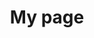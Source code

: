 ---
title: My page
type: landing

sections:
  - block: slider
    content:
      slides:
        - title: Welcome to Myblog
          content: '제 공간에 오신것을 환영합니다.'
          align: center
          background:
            image:
              filename: computer.png
              filters: { brightness: 0.7 }
            position: right
            color: '#666'
        - title: 협업 문의 환영합니다!
          content: '문의 주시면 일정 맞춰 빠르게 연락드리겠습니다!'
          align: left
          background:
            image:
              filename: web.jpg
              filters: { brightness: 0.7 }
            position: center
            color: '#555'
        - title: Build. Measure. Improve
          content: '데이터를 바탕으로 서비스를 지속적으로 개선합니다.'
          align: right
          background:
            image:
              filename: trip.jpg
              filters: { brightness: 0.5 }
            position: center
            color: '#333'
          link:
            icon: graduation-cap
            icon_pack: fas
            text: Join Us
            url: ../contact/
  - block: features
    content:
      title: My Experience
      subtitle: ""
      items:
        - icon: r-project
          icon_pack: fab
          name: R
          description: 90%
        - icon: chart-line
          icon_pack: fas
          name: Statistics
          description: 100%
        - icon: camera-retro
          icon_pack: fas
          name: Photography
          description: 10%
        # 이모지 예시
        - icon: "😄"
          icon_pack: emoji
          name: Emojiness
          description: 100%
    design:
      is_fullscreen: False
      loop: true
      interval: 5000
      slide_height: '450px'
      columns: 4
---